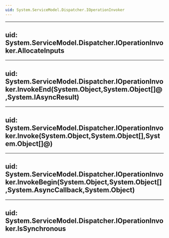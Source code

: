 ```yaml
---
uid: System.ServiceModel.Dispatcher.IOperationInvoker
---
```


---
uid: System.ServiceModel.Dispatcher.IOperationInvoker.AllocateInputs
---

---
uid: System.ServiceModel.Dispatcher.IOperationInvoker.InvokeEnd(System.Object,System.Object[]@,System.IAsyncResult)
---

---
uid: System.ServiceModel.Dispatcher.IOperationInvoker.Invoke(System.Object,System.Object[],System.Object[]@)
---

---
uid: System.ServiceModel.Dispatcher.IOperationInvoker.InvokeBegin(System.Object,System.Object[],System.AsyncCallback,System.Object)
---

---
uid: System.ServiceModel.Dispatcher.IOperationInvoker.IsSynchronous
---

